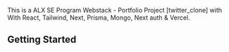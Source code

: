 This is a ALX SE Program Webstack - Portfolio Project [twitter_clone] with With React, Tailwind, Next, Prisma, Mongo, Next auth & Vercel.

## Getting Started


